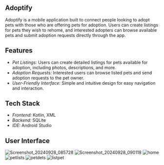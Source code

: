 ## Adoptify
Adoptify is a mobile application built to connect people looking to adopt pets with those who are offering pets for adoption. Users can create listings for pets they wish to rehome, and interested adopters can browse available pets and submit adoption requests directly through the app.

## Features
- *Pet Listings:* Users can create detailed listings for pets available for adoption, including photos, descriptions, and more.
- *Adoption Requests:* Interested users can browse listed pets and send adoption requests to the pet owner.
- *User-Friendly Interface:* Simple and intuitive design for easy navigation and interaction.

## Tech Stack
- *Frontend:* Kotlin, XML
- *Backend:* SQLite
- *IDE:* Android Studio

## User Interface
![Screenshot_20240928_085728](https://github.com/user-attachments/assets/2f61ec19-8cda-4618-8b0e-e8543b6a8f0e) ![Screenshot_20240928_090118](https://github.com/user-attachments/assets/18ba9e10-83f9-4db6-917f-624f29499c77) ![home](https://github.com/user-attachments/assets/16fdce79-2245-49a1-bb14-de9967999ac5) ![petlists](https://github.com/user-attachments/assets/b676199f-64fe-438d-a1e4-5f95b908508c)
![petdets](https://github.com/user-attachments/assets/f57eae4e-8a47-4c07-a78d-5e9e03bfd720) ![listpet](https://github.com/user-attachments/assets/0379e829-4a32-4317-bebe-1f6df01476ce)

